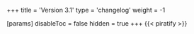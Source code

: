 +++
title = 'Version 3.1'
type = 'changelog'
weight = -1

[params]
  disableToc = false
  hidden = true
+++
{{< piratify >}}
